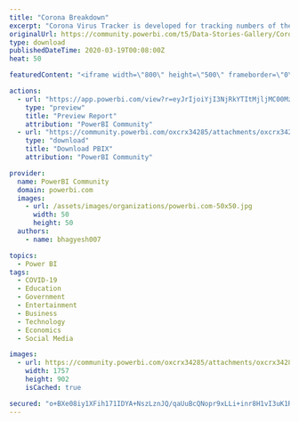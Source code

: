 ```yaml
---
title: "Corona Breakdown"
excerpt: "Corona Virus Tracker is developed for tracking numbers of the virus spreading around the world. Please have a look &amp; spread awareness."
originalUrl: https://community.powerbi.com/t5/Data-Stories-Gallery/Corona-Breakdown/m-p/981346
type: download
publishedDateTime: 2020-03-19T00:08:00Z
heat: 50

featuredContent: "<iframe width=\"800\" height=\"500\" frameborder=\"0\" src=\"https://app.powerbi.com/view?r=eyJrIjoiYjI3NjRkYTItMjljMC00MzBhLWE3MzktNzU2ZWE2YWY4ZTg0IiwidCI6Ijk2MWU2Y2Y4LTVkNDYtNGYzOS05NjA5LWMzZGYzOTk4Y2UwZiJ9\"></iframe>"

actions:
  - url: "https://app.powerbi.com/view?r=eyJrIjoiYjI3NjRkYTItMjljMC00MzBhLWE3MzktNzU2ZWE2YWY4ZTg0IiwidCI6Ijk2MWU2Y2Y4LTVkNDYtNGYzOS05NjA5LWMzZGYzOTk4Y2UwZiJ9"
    type: "preview"
    title: "Preview Report"
    attribution: "PowerBI Community"
  - url: "https://community.powerbi.com/oxcrx34285/attachments/oxcrx34285/DataStoriesGallery/3527/2/Corona%20Vs.pbix"
    type: "download"
    title: "Download PBIX"
    attribution: "PowerBI Community"

provider:
  name: PowerBI Community
  domain: powerbi.com
  images:
    - url: /assets/images/organizations/powerbi.com-50x50.jpg
      width: 50
      height: 50
  authors:
    - name: bhagyesh007

topics:
  - Power BI
tags:
  - COVID-19
  - Education
  - Government
  - Entertainment
  - Business
  - Technology
  - Economics
  - Social Media

images:
  - url: https://community.powerbi.com/oxcrx34285/attachments/oxcrx34285/DataStoriesGallery/3527/1/Corona%20Virus.PNG
    width: 1757
    height: 902
    isCached: true

secured: "o+BXe08iy1XFih171IDYA+NszLznJQ/qaUuBcQNopr9xLLi+inr8H1vI3uK1RJczZrulhEXdu933UF4R/bjGb0Z+/q8dnzOeYK1d54UTP6HW0GM2SwmQUQTXrsfwZIO/DDso3Sl3eatov41AAN0Jem/VBW0KJLVZ2bJF3xdnwRc60pM5B7Vs3IwLfAzYhd/duzenXprJ4NlJkdZiNdlZEnAAuKZ2U0m/GfV5OQKdSCSa4eFI1nWaCEai7Y7InVNhvIIBjWbLW67qfrpFWqayqG/xw8SKc3QIZ4TyK4jWt2GBbTyeU/B3Oyd3gZsRabaKrWmy3Pk5arOeRGUitbIJtyfMqrxluJeTFGXPCUrEJdgwoYhMyMkhbD9B/lbIFQfxFqFT6XYqCVdAgkhVSvF0hA==;qn9mrjJqWdt+T7ESNlvcfw=="
---
```


